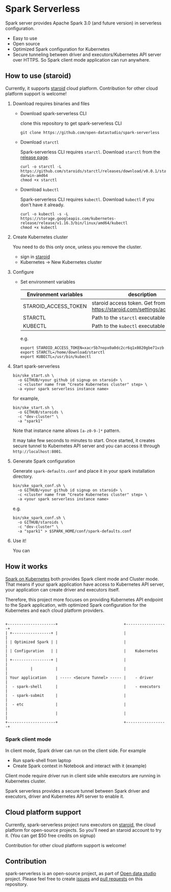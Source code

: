 # Spark Serverless

Spark server provides Apache Spark 3.0 (and future version) in serverless configuration.

 - Easy to use
 - Open source
 - Optimized Spark configuration for Kubernetes
 - Secure tunneling between driver and executors/Kubernetes API server over HTTPS. So Spark client mode application can run anywhere.


## How to use (staroid)

Currently, it supports [staroid](https://staroid.com) cloud platform. Contribution for other cloud platform support is welcome!

  1. Download requires binaries and files
     - Download spark-serverless CLI

       clone this repository to get spark-serverless CLI

       ```
       git clone https://github.com/open-datastudio/spark-serverless
       ```
     
     - Download `starctl`
       
       Spark-serverless CLI requires `starctl`. 
       Download `starctl` from the [release page](https://github.com/staroids/starctl/releases).

       ```
       curl -o starctl -L https://github.com/staroids/starctl/releases/download/v0.0.1/starctl-darwin-amd64
       chmod +x starctl
       ```

     - Download `kubectl`
       
       Spark-serverless CLI requires `kubectl`. Download `kubectl` if you don't have it already.

       ```
       curl -o kubectl -s -L https://storage.googleapis.com/kubernetes-release/release/v1.16.3/bin/linux/amd64/kubectl
       chmod +x kubectl
       ```

  2. Create Kubernetes cluster

     You need to do this only once, unless you remove the cluster.

     - sign in [staroid](https://staroid.com)
     - Kubernetes -> New Kubernetes cluster

  3. Configure
     - Set environment variables

       | Environment variables | description |
       | --------------------- | ------------|
       | STAROID_ACCESS_TOKEN | staroid access token. Get from https://staroid.com/settings/accesstokens |
       | STARCTL | Path to the `starctl` executable | 
       | KUBECTL | Path to the `kubectl` executable |

       e.g. 

       ```
       export STAROID_ACCESS_TOKEN=xacr5b7nopx0a0dc2cr6q1x0820gbe71vzb
       export STARCTL=/home/download/starctl
       export KUBECTL=/usr/bin/kubectl
       ```

  4. Start spark-serverless

     ```
     bin/ske_start.sh \
       -o GITHUB/<your github id signup on staroid> \
       -c <cluster name from "Create Kubernetes cluster" step> \
       -a <your spark serverless instance name>
     ```

     for example,

     ```
     bin/ske_start.sh \
       -o GITHUB/staroids \
       -c "dev-cluster" \
       -a "spark1"
     ```

     Note that instance name allows `[a-z0-9-]*` pattern.

     It may take few seconds to minutes to start. Once started, it creates secure tunnel to Kubernetes API server and you can access it through `http://localhost:8001`.

  5. Generate Spark configuration

     Generate `spark-defaults.conf` and place it in your spark installation directory.

     ```
     bin/ske_spark_conf.sh \
       -o GITHUB/<your github id signup on staroid> \
       -c <cluster name from "Create Kubernetes cluster" step> \
       -a <your spark serverless instance name>
     ```

     e.g.

     ```
     bin/ske_spark_conf.sh \
       -o GITHUB/staroids \
       -c "dev-cluster" \
       -a "spark1" > $SPARK_HOME/conf/spark-defaults.conf
     ```

  6. Use it!

     You can 

## How it works

[Spark on Kubernetes](http://spark.apache.org/docs/latest/running-on-kubernetes.html) both provides Spark client mode and Cluster mode. That means if your spark application have access to Kubernetes API server, your application can create driver and executors itself.

Therefore, this project more focuses on providing Kubernetes API endpoint to the Spark application, 
with optimized Spark configuration for the Kubernetes and each cloud platform providers.


```

+---------------------+                             +------------------+
| +-----------------+ |                             |                  |
| | Optimized Spark | |                             |                  |
| | Configuration   | |                             |    Kubernetes    |
| +-----------------+ |                             |                  |
|          |          |                             |                  |
| Your application    | ----- <Secure Tunnel> ----- |    - driver      |
|  - spark-shell      |                             |    - executors   |
|  - spark-submit     |                             |                  |
|  - etc              |                             |                  |
|                     |                             |                  |
+---------------------+                             +------------------+

```



### Spark client mode

In client mode, Spark driver can run on the client side. For example

 - Run spark-shell from laptop
 - Create Spark context in Notebook and interact with it (example)

Client mode require driver run in client side while executors are running in Kubernetes cluster.

Spark serverless provides a secure tunnel between Spark driver and executors, driver and Kubernetes API server to enable it.


## Cloud platform support

Currently, spark-serverless project runs executors on [staroid](https://staroid.com), the cloud platform for open-source projects. So you'll need an staroid account to try it. (You can get $50 free credits on signup)

Contribution for other cloud platform support is welcome!


## Contribution

spark-serverless is an open-source project, as part of [Open data studio](https://open-datastudio.io/) project. Please feel free to create [issues](https://github.com/open-datastudio/spark-serverless/issues) and [pull requests](https://github.com/open-datastudio/spark-serverless/pulls) on this repository.
